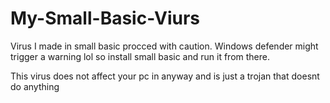 # My-Small-Basic-Viurs
Virus I made in small basic procced with caution. Windows defender might trigger a warning lol so install small basic and run it from there.

This virus does not affect your pc in anyway and is just a trojan that doesnt do anything
